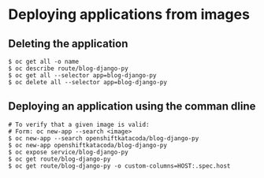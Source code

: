 # Deploying applications from images

## Deleting the application

```
$ oc get all -o name
$ oc describe route/blog-django-py
$ oc get all --selector app=blog-django-py
$ oc delete all --selector app=blog-django-py
```

## Deploying an application using the comman dline

```
# To verify that a given image is valid:
# Form: oc new-app --search <image>
$ oc new-app --search openshiftkatacoda/blog-django-py
$ oc new-app openshiftkatacoda/blog-django-py
$ oc expose service/blog-django-py
$ oc get route/blog-django-py
$ oc get route/blog-django-py -o custom-columns=HOST:.spec.host
```